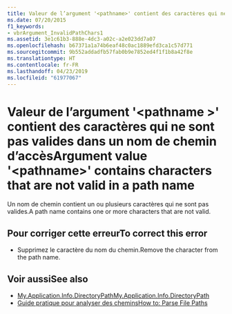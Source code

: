 ```yaml
---
title: Valeur de l’argument '<pathname>' contient des caractères qui ne sont pas valides dans un nom de chemin d’accès
ms.date: 07/20/2015
f1_keywords:
- vbrArgument_InvalidPathChars1
ms.assetid: 3e1c61b3-888e-4dc3-a02c-a2e023dd7a07
ms.openlocfilehash: b67371a1a74b6eaf48c0ac1889efd3ca1c57d771
ms.sourcegitcommit: 9b552addadfb57fab0b9e7852ed4f1f1b8a42f8e
ms.translationtype: HT
ms.contentlocale: fr-FR
ms.lasthandoff: 04/23/2019
ms.locfileid: "61977067"
---
```

# <a name="argument-value-pathname-contains-characters-that-are-not-valid-in-a-path-name"></a><span data-ttu-id="da4a3-102">Valeur de l’argument '\<pathname >' contient des caractères qui ne sont pas valides dans un nom de chemin d’accès</span><span class="sxs-lookup"><span data-stu-id="da4a3-102">Argument value '\<pathname>' contains characters that are not valid in a path name</span></span>
<span data-ttu-id="da4a3-103">Un nom de chemin contient un ou plusieurs caractères qui ne sont pas valides.</span><span class="sxs-lookup"><span data-stu-id="da4a3-103">A path name contains one or more characters that are not valid.</span></span>  
  
## <a name="to-correct-this-error"></a><span data-ttu-id="da4a3-104">Pour corriger cette erreur</span><span class="sxs-lookup"><span data-stu-id="da4a3-104">To correct this error</span></span>  
  
- <span data-ttu-id="da4a3-105">Supprimez le caractère du nom du chemin.</span><span class="sxs-lookup"><span data-stu-id="da4a3-105">Remove the character from the path name.</span></span>  
  
## <a name="see-also"></a><span data-ttu-id="da4a3-106">Voir aussi</span><span class="sxs-lookup"><span data-stu-id="da4a3-106">See also</span></span>

- [<span data-ttu-id="da4a3-107">My.Application.Info.DirectoryPath</span><span class="sxs-lookup"><span data-stu-id="da4a3-107">My.Application.Info.DirectoryPath</span></span>](xref:Microsoft.VisualBasic.ApplicationServices.AssemblyInfo.DirectoryPath)
- [<span data-ttu-id="da4a3-108">Guide pratique pour analyser des chemins</span><span class="sxs-lookup"><span data-stu-id="da4a3-108">How to: Parse File Paths</span></span>](../../visual-basic/developing-apps/programming/drives-directories-files/how-to-parse-file-paths.md)
